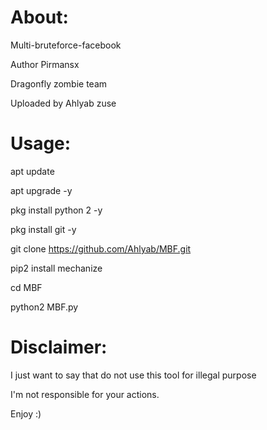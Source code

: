 # About:
Multi-bruteforce-facebook

Author Pirmansx

Dragonfly zombie team

Uploaded by Ahlyab zuse


# Usage:

apt update

apt upgrade -y

pkg install python 2 -y

pkg install git -y

git clone https://github.com/Ahlyab/MBF.git

pip2 install mechanize

cd MBF

python2 MBF.py

# Disclaimer:
I just want to say that do not use this tool for illegal purpose

I'm not responsible for your actions.

Enjoy :)
